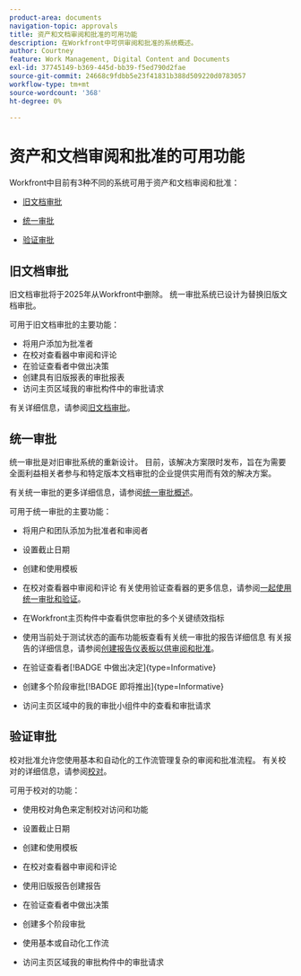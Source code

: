 ```yaml
---
product-area: documents
navigation-topic: approvals
title: 资产和文档审阅和批准的可用功能
description: 在Workfront中可供审阅和批准的系统概述。
author: Courtney
feature: Work Management, Digital Content and Documents
exl-id: 37745149-b369-445d-bb39-f5ed790d2fae
source-git-commit: 24668c9fdbb5e23f41831b388d509220d0783057
workflow-type: tm+mt
source-wordcount: '368'
ht-degree: 0%

---
```


# 资产和文档审阅和批准的可用功能

Workfront中目前有3种不同的系统可用于资产和文档审阅和批准：

* [旧文档审批](#legacy-document-approvals)

* [统一审批](#new-document-approvals)

* [验证审批](#proof-approvals)

## 旧文档审批

旧文档审批将于2025年从Workfront中删除。 统一审批系统已设计为替换旧版文档审批。

可用于旧文档审批的主要功能：

* 将用户添加为批准者
* 在校对查看器中审阅和评论
* 在验证查看者中做出决策
* 创建具有旧版报表的审批报表
* 访问主页区域我的审批构件中的审批请求

有关详细信息，请参阅[旧文档审批](/help/quicksilver/review-and-approve-work/manage-approvals/approval-process-in-workfront.md#document-approval-processes)。

## 统一审批

统一审批是对旧审批系统的重新设计。 目前，该解决方案限时发布，旨在为需要全面利益相关者参与和特定版本文档审批的企业提供实用而有效的解决方案。

有关统一审批的更多详细信息，请参阅[统一审批概述](/help/quicksilver/review-and-approve-work/document-reviews-and-approvals/document-approvals-overview.md)。

可用于统一审批的主要功能：

* 将用户和团队添加为批准者和审阅者

* 设置截止日期

* 创建和使用模板

* 在校对查看器中审阅和评论
有关使用验证查看器的更多信息，请参阅[一起使用统一审批和验证](/help/quicksilver/review-and-approve-work/document-reviews-and-approvals/doc-approvals-and-proofing.md)。

* 在Workfront主页构件中查看供您审批的多个关键绩效指标

* 使用当前处于测试状态的画布功能板查看有关统一审批的报告详细信息
有关报告的详细信息，请参阅[创建报告仪表板以供审阅和批准](/help/quicksilver/review-and-approve-work/document-reviews-and-approvals/create-review-and-approval-dashboard.md)。

* 在验证查看者[!BADGE 中做出决定]{type=Informative}

* 创建多个阶段审批[!BADGE 即将推出]{type=Informative}

* 访问主页区域中的我的审批小组件中的查看和审批请求


## 验证审批

校对批准允许您使用基本和自动化的工作流管理复杂的审阅和批准流程。 有关校对的详细信息，请参阅[校对](/help/quicksilver/review-and-approve-work/proofing/proofing-overview/proofing-basics.md)。

可用于校对的功能：

* 使用校对角色来定制校对访问和功能

* 设置截止日期

* 创建和使用模板

* 在校对查看器中审阅和评论

* 使用旧版报告创建报告

* 在验证查看者中做出决策

* 创建多个阶段审批

* 使用基本或自动化工作流

* 访问主页区域我的审批构件中的审批请求

<!--
## Upcoming deprecations
-->